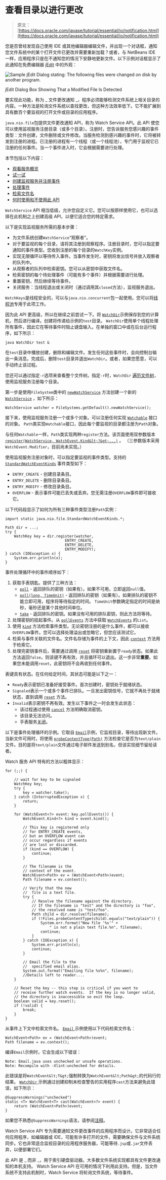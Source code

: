# 查看目录以进行更改

> 原文： [https://docs.oracle.com/javase/tutorial/essential/io/notification.html](https://docs.oracle.com/javase/tutorial/essential/io/notification.html)

您是否曾经发现自己使用 IDE 或其他编辑器编辑文件，并出现一个对话框，通知您文件系统中的某个打开文件已更改并需要重新加载？或者，与 NetBeans IDE 一样，应用程序只是在不通知您的情况下安静地更新文件。以下示例对话框显示了此通知在免费编辑器 [jEdit](http://sourceforge.net/projects/jedit/) 中的外观：

![Sample jEdit Dialog stating: The following files were changed on disk by another program.](img/d56d78994a8db24493e12124085bc5c6.jpg)

jEdit Dialog Box Showing That a Modified File Is Detected



要实现此功能，称为 _ 文件更改通知 _，程序必须能够检测文件系统上相关目录的内容。一种方法是轮询文件系统以查找更改，但这种方法效率低下。它不能扩展到具有数百个要监视的打开文件或目录的应用程序。

`java.nio.file`包提供文件更改通知 API，称为 Watch Service API。此 API 使您可以使用监视服务注册目录（或多个目录）。注册时，您告诉服务您感兴趣的事件类型：文件创建，文件删除或文件修改。当服务检测到感兴趣的事件时，它将被转发到注册的进程。已注册的进程有一个线程（或一个线程池），专门用于监视它已注册的任何事件。当一个事件进入时，它会根据需要进行处理。

本节包括以下内容：

*   [观看服务概览](#overview)
*   [试一试](#try)
*   [创建监视服务并注册事件](#register)
*   [处理事件](#process)
*   [检索文件名](#name)
*   [何时使用和不使用此 API](#concerns)

`WatchService` API 相当低级，允许您自定义它。您可以按原样使用它，也可以选择在此机制之上创建高级 API，以便它适合您的特定需求。

以下是实现监视服务所需的基本步骤：

*   为文件系统创建`WatchService`“观察者”。
*   对于要监视的每个目录，请将其注册到观察程序。注册目录时，您可以指定要通知的事件类型。您收到注册的每个目录的`WatchKey`实例。
*   实现无限循环以等待传入事件。当事件发生时，密钥将发出信号并放入观察者的队列中。
*   从观察者的队列中检索密钥。您可以从密钥中获取文件名。
*   检索密钥的每个待处理事件（可能有多个事件）并根据需要进行处理。
*   重置密钥，然后继续等待事件。
*   关闭服务：当线程退出或关闭时（通过调用其`closed`方法），监视服务退出。

`WatchKeys`是线程安全的，可以与`java.nio.concurrent`包一起使用。您可以将[线程池](../concurrency/pools.html)专用于此项工作。

因为此 API 更高级，所以在继续之前尝试一下。将 [``WatchDir``](examples/WatchDir.java)示例保存到您的计算机，然后进行编译。创建将传递给示例的`test`目录。 `WatchDir`使用单个线程处理所有事件，因此它在等待事件时阻止键盘输入。在单独的窗口中或在后台运行程序，如下所示：

```
java WatchDir test &

```

在`test`目录中播放创建，删除和编辑文件。发生任何这些事件时，会向控制台输出一条消息。完成后，删除`test`目录并退出`WatchDir`。或者，如果您愿意，可以手动终止该过程。

您还可以通过指定`-r`选项来查看整个文件树。指定`-r`时，`WatchDir` [遍历文件树](walk.html)，使用监视服务注册每个目录。

第一步是使用`FileSystem`类中的 [`newWatchService`](https://docs.oracle.com/javase/8/docs/api/java/nio/file/FileSystem.html#newWatchService--) 方法创建一个新的 [`WatchService`](https://docs.oracle.com/javase/8/docs/api/java/nio/file/WatchService.html) ，如下所示：

```
WatchService watcher = FileSystems.getDefault().newWatchService();

```

接下来，使用监视服务注册一个或多个对象。可以注册任何实现 [`Watchable`](https://docs.oracle.com/javase/8/docs/api/java/nio/file/Watchable.html) 接口的对象。 `Path`类实现`Watchable`接口，因此每个要监视的目录都注册为`Path`对象。

与任何`Watchable`一样，`Path`类实现两种`register`方法。该页面使用双参数版本 [`register(WatchService, WatchEvent.Kind&lt;?&gt;...)`](https://docs.oracle.com/javase/8/docs/api/java/nio/file/Path.html#register-java.nio.file.WatchService-java.nio.file.WatchEvent.Kind...-) 。 （三参数版本采用`WatchEvent.Modifier`，目前尚未实现。）

使用监视服务注册对象时，可以指定要监视的事件类型。支持的 [`StandardWatchEventKinds`](https://docs.oracle.com/javase/8/docs/api/java/nio/file/StandardWatchEventKinds.html) 事件类型如下：

*   `ENTRY_CREATE` - 创建目录条目。
*   `ENTRY_DELETE` - 删除目录条目。
*   `ENTRY_MODIFY` - 修改目录条目。
*   `OVERFLOW` - 表示事件可能已丢失或丢弃。您无需注册`OVERFLOW`事件即可接收它。

以下代码段显示了如何为所有三种事件类型注册`Path`实例：

```
import static java.nio.file.StandardWatchEventKinds.*;

Path dir = ...;
try {
    WatchKey key = dir.register(watcher,
                           ENTRY_CREATE,
                           ENTRY_DELETE,
                           ENTRY_MODIFY);
} catch (IOException x) {
    System.err.println(x);
}

```

事件处理循环中的事件顺序如下：

1.  获取手表钥匙。提供了三种方法：
    *   [`poll`](https://docs.oracle.com/javase/8/docs/api/java/nio/file/WatchService.html#poll--) - 返回排队的密钥（如果有）。如果不可用，立即返回`null`值。
    *   [`poll(long, TimeUnit)`](https://docs.oracle.com/javase/8/docs/api/java/nio/file/WatchService.html#poll-long-java.util.concurrent.TimeUnit-) - 返回排队的密钥（如果有）。如果排队的密钥不能立即可用，程序将等待指定的时间。 `TimeUnit`参数确定指定的时间是纳秒，毫秒还是某个其他时间单位。
    *   [`take`](https://docs.oracle.com/javase/8/docs/api/java/nio/file/WatchService.html#take--) - 返回排队的密钥。如果没有可用的排队密钥，则此方法将等待。
2.  处理密钥的挂起事件。从 [`pollEvents`](https://docs.oracle.com/javase/8/docs/api/java/nio/file/WatchKey.html#pollEvents--) 方法中获取 [`WatchEvents`](https://docs.oracle.com/javase/8/docs/api/java/nio/file/WatchEvent.html) 的`List`。
3.  使用 [`kind`](https://docs.oracle.com/javase/8/docs/api/java/nio/file/WatchEvent.html#kind--) 方法检索事件类型。无论密钥注册的是什么事件，都可以接收`OVERFLOW`事件。您可以选择处理溢出或忽略它，但您应该测试它。
4.  检索与事件关联的文件名。文件名存储为事件的上下文，因此 [`context`](https://docs.oracle.com/javase/8/docs/api/java/nio/file/WatchEvent.html#context--) 方法用于检索它。
5.  处理完密钥事件后，需要通过调用 [`reset`](https://docs.oracle.com/javase/8/docs/api/java/nio/file/WatchEvent.html#reset--) 将密钥重新置于`ready`状态。如果此方法返回`false`，则该键不再有效，并且循环可以退出。这一步非常**重要**。如果您未能调用`reset`，此密钥将不会再收到任何事件。

表键具有状态。在任何给定时间，其状态可能是以下之一：

*   `Ready`表示密钥已准备好接受事件。首次创建时，密钥处于就绪状态。
*   `Signaled`表示一个或多个事件已排队。一旦发出密钥信号，它就不再处于就绪状态，直到调用 [`reset`](https://docs.oracle.com/javase/8/docs/api/java/nio/file/WatchKey.html#reset--) 方法。
*   `Invalid`表示密钥不再有效。发生以下事件之一时会发生此状态：
    *   该过程通过使用 [`cancel`](https://docs.oracle.com/javase/8/docs/api/java/nio/file/WatchKey.html#cancel--) 方法明确取消密钥。
    *   该目录无法访问。
    *   手表服务[关闭](https://docs.oracle.com/javase/8/docs/api/java/nio/file/WatchService.html#close--)。

以下是事件处理循环的示例。它取自 [``Email``](examples/Email.java)示例，它监视目录，等待出现新文件。当新文件可用时，将使用 [`probeContentType(Path)`](https://docs.oracle.com/javase/8/docs/api/java/nio/file/Files.html#probeContentType-java.nio.file.Path-) 方法检查它是否为`text/plain`文件。目的是将`text/plain`文件通过电子邮件发送到别名，但该实现细节留给读者。

Watch 服务 API 特有的方法以粗体显示：

```
for (;;) {

    // wait for key to be signaled
    WatchKey key;
    try {
        key = watcher.take();
    } catch (InterruptedException x) {
        return;
    }

    for (WatchEvent<?> event: key.pollEvents()) {
        WatchEvent.Kind<?> kind = event.kind();

        // This key is registered only
        // for ENTRY_CREATE events,
        // but an OVERFLOW event can
        // occur regardless if events
        // are lost or discarded.
        if (kind == OVERFLOW) {
            continue;
        }

        // The filename is the
        // context of the event.
        WatchEvent<Path> ev = (WatchEvent<Path>)event;
        Path filename = ev.context();

        // Verify that the new
        //  file is a text file.
        try {
            // Resolve the filename against the directory.
            // If the filename is "test" and the directory is "foo",
            // the resolved name is "test/foo".
            Path child = dir.resolve(filename);
            if (!Files.probeContentType(child).equals("text/plain")) {
                System.err.format("New file '%s'" +
                    " is not a plain text file.%n", filename);
                continue;
            }
        } catch (IOException x) {
            System.err.println(x);
            continue;
        }

        // Email the file to the
        //  specified email alias.
        System.out.format("Emailing file %s%n", filename);
        //Details left to reader....
    }

    // Reset the key -- this step is critical if you want to
    // receive further watch events.  If the key is no longer valid,
    // the directory is inaccessible so exit the loop.
    boolean valid = key.reset();
    if (!valid) {
        break;
    }
}

```

从事件上下文中检索文件名。 [``Email`` ](examples/Email.java)示例使用以下代码检索文件名：

```
WatchEvent<Path> ev = (WatchEvent<Path>)event;
Path filename = ev.context();

```

编译`Email`示例时，它会生成以下错误：

```
Note: Email.java uses unchecked or unsafe operations.
Note: Recompile with -Xlint:unchecked for details.

```

此错误是将`WatchEvent&lt;T&gt;`强制转换为`WatchEvent&lt;Path&gt;`的代码行的结果。 [``WatchDir`` ](examples/WatchDir.java)示例通过创建抑制未检查警告的实用程序`cast`方法来避免此错误，如下所示：

```
@SuppressWarnings("unchecked")
static <T> WatchEvent<T> cast(WatchEvent<?> event) {
    return (WatchEvent<Path>)event;
}

```

如果您不熟悉`@SuppressWarnings`语法，请参阅[注释](../../java/annotations/index.html)。

Watch Service API 专为需要通知文件更改事件的应用程序而设计。它非常适合任何应用程序，如编辑器或 IDE，可能有许多打开的文件，需要确保文件与文件系统同步。它也非常适合监视目录的应用程序服务器，可能等待`.jsp`或`.jar`文件丢弃，以便部署它们。

此 API 是 _ 而非 _，用于索引硬盘驱动器。大多数文件系统实现都具有文件更改通知的本机支持。 Watch Service API 在可用的情况下利用此支持。但是，当文件系统不支持此机制时，Watch Service 将轮询文件系统，等待事件。